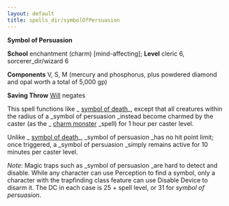 ```yaml
---
layout: default
title: spells_dir/symbolOfPersuasion
---
```

 **Symbol of Persuasion**

**School** enchantment (charm) [mind-affecting]; **Level** cleric 6, sorcerer_dir/wizard 6

**Components** V, S, M (mercury and phosphorus, plus powdered diamond and opal worth a total of 5,000 gp)

**Saving Throw** [Will](../../combat#_will) negates

This spell functions like _ [symbol of death](../symbolOfDeath#_symbol-of-death)_, except that all creatures within the radius of a _symbol of persuasion _instead become charmed by the caster (as the _ [charm monster](../charmMonster#_charm-monster) _spell) for 1 hour per caster level.

Unlike _ [symbol of death](../symbolOfDeath#_symbol-of-death)_, _symbol of persuasion _has no hit point limit; once triggered, a _symbol of persuasion _simply remains active for 10 minutes per caster level.

_Note_: Magic traps such as _symbol of persuasion _are hard to detect and disable. While any character can use Perception to find a symbol, only a character with the trapfinding class feature can use Disable Device to disarm it. The DC in each case is 25 + spell level, or 31 for _symbol of persuasion_.

